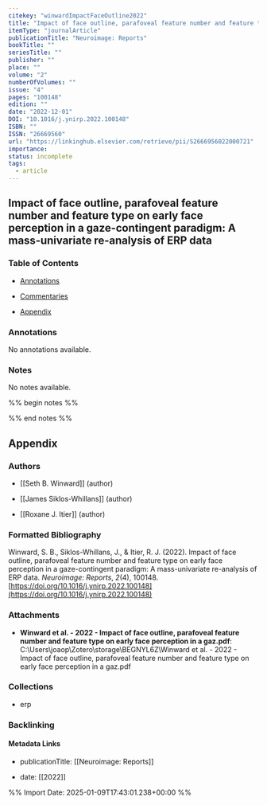 ```yaml
---
citekey: "winwardImpactFaceOutline2022"
title: "Impact of face outline, parafoveal feature number and feature type on early face perception in a gaze-contingent paradigm: A mass-univariate re-analysis of ERP data"
itemType: "journalArticle"
publicationTitle: "Neuroimage: Reports"
bookTitle: ""
seriesTitle: ""
publisher: ""
place: ""
volume: "2"
numberOfVolumes: ""
issue: "4"
pages: "100148"
edition: ""
date: "2022-12-01"
DOI: "10.1016/j.ynirp.2022.100148"
ISBN: ""
ISSN: "26669560"
url: "https://linkinghub.elsevier.com/retrieve/pii/S2666956022000721"
importance: 
status: incomplete
tags:
  - article
---
```


## Impact of face outline, parafoveal feature number and feature type on early face perception in a gaze-contingent paradigm: A mass-univariate re-analysis of ERP data

### Table of Contents

- [Annotations](#annotations)

+ [Commentaries](#commentaries)

- [Appendix](#appendix)

### Annotations


No annotations available.


### Notes


No notes available.


%% begin notes %%

<!-- Write your personal notes here -->

%% end notes %%

## Appendix

### Authors


- [[Seth B. Winward]] (author)

- [[James Siklos-Whillans]] (author)

- [[Roxane J. Itier]] (author)




### Formatted Bibliography

Winward, S. B., Siklos-Whillans, J., & Itier, R. J. (2022). Impact of face outline, parafoveal feature number and feature type on early face perception in a gaze-contingent paradigm: A mass-univariate re-analysis of ERP data. _Neuroimage: Reports_, _2_(4), 100148. [https://doi.org/10.1016/j.ynirp.2022.100148](https://doi.org/10.1016/j.ynirp.2022.100148)




### Attachments


- **Winward et al. - 2022 - Impact of face outline, parafoveal feature number and feature type on early face perception in a gaz.pdf**: C:\Users\joaop\Zotero\storage\BEGNYL6Z\Winward et al. - 2022 - Impact of face outline, parafoveal feature number and feature type on early face perception in a gaz.pdf




### Collections


- erp





### Backlinking


#### Metadata Links


- publicationTitle: [[Neuroimage: Reports]]




- date: [[2022]]





<!-- Any additional notes or comments -->


%% Import Date: 2025-01-09T17:43:01.238+00:00 %%
